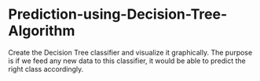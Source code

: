 # Prediction-using-Decision-Tree-Algorithm

Create the Decision Tree classifier and visualize it graphically. 
The purpose is if we feed any new data to this classifier, it would be able to  predict the right class accordingly. 
